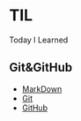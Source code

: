 # TIL
Today I Learned

## Git&GitHub
- [MarkDown](https://github.com/bullet84/TIL/blob/main/Git/MarkDown.md)
- [Git](https://github.com/bullet84/TIL/blob/main/Git/Git.md)
- [GitHub](https://github.com/bullet84/TIL/blob/main/Git/GitHub.md)
